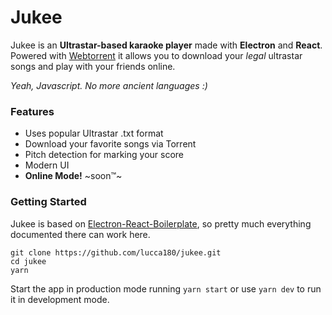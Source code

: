 # Jukee
Jukee is an **Ultrastar-based karaoke player** made with **Electron** and **React**. Powered with [Webtorrent](https://github.com/webtorrent/webtorrent) it allows you to download your *legal* ultrastar songs and play with your friends online. 

*Yeah, Javascript. No more ancient languages :)*

### Features

- Uses popular Ultrastar .txt format
 - Download your favorite songs via Torrent
 - Pitch detection for marking your score
 - Modern UI
 - **Online Mode!** ~soon™~


### Getting Started
Jukee is based on [Electron-React-Boilerplate](https://github.com/electron-react-boilerplate/electron-react-boilerplate/tree/v0.18.1), so pretty much everything documented there can work here.

    git clone https://github.com/lucca180/jukee.git
    cd jukee
    yarn
  
Start the app in production mode running `yarn start` or use `yarn dev` to run it in development mode.